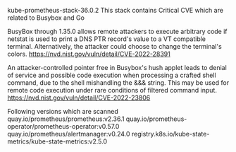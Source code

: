

kube-prometheus-stack-36.0.2 
This stack contains Critical CVE which are related to Busybox and Go

BusyBox through 1.35.0 allows remote attackers to execute arbitrary code if netstat is used to print a DNS PTR record\'s value to a VT compatible terminal. Alternatively, the attacker could choose to change the terminal\'s colors.
https://nvd.nist.gov/vuln/detail/CVE-2022-28391


An attacker-controlled pointer free in Busybox\'s hush applet leads to denial of service and possible code execution when processing a crafted shell command, due to the shell mishandling the &&& string. This may be used for remote code execution under rare conditions of filtered command input.
https://nvd.nist.gov/vuln/detail/CVE-2022-23806

Following versions which are scanned 
quay.io/prometheus/prometheus:v2.36.1
quay.io/prometheus-operator/prometheus-operator:v0.57.0
quay.io/prometheus/alertmanager:v0.24.0
registry.k8s.io/kube-state-metrics/kube-state-metrics:v2.5.0
